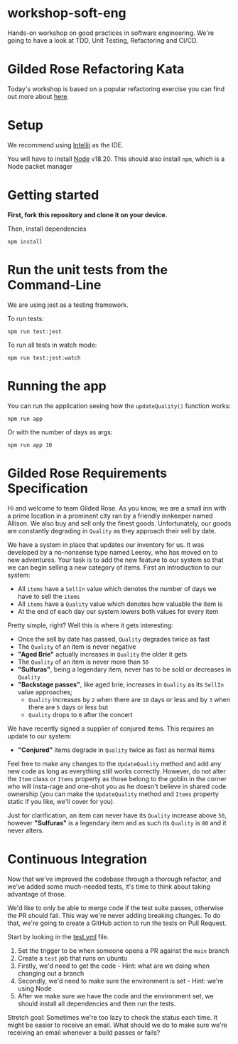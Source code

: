 # workshop-soft-eng

Hands-on workshop on good practices in software engineering. We're going to have a look at TDD, Unit Testing, Refactoring
and CI/CD.

# Gilded Rose Refactoring Kata

Today's workshop is based on a popular refactoring exercise you can find out more about [here](https://github.com/emilybache/GildedRose-Refactoring-Kata/tree/main).  

# Setup

We recommend using [Intellij](https://www.jetbrains.com/idea/download/) as the IDE.

You will have to install [Node](https://nodejs.org/en/download/package-manager) v18.20. This should also install `npm`,
which is a Node packet manager

# Getting started 

**First, fork this repository and clone it on your device.**

Then, install dependencies

```npm install```

# Run the unit tests from the Command-Line

We are using jest as a testing framework.

To run tests:

```npm run test:jest```

To run all tests in watch mode:

```npm run test:jest:watch```

# Running the app

You can run the application seeing how the `updateQuality()` function works:

```npm run app```

Or with the number of days as args:

```npm run app 10```

# Gilded Rose Requirements Specification

Hi and welcome to team Gilded Rose. As you know, we are a small inn with a prime location in a
prominent city ran by a friendly innkeeper named Allison. We also buy and sell only the finest goods.
Unfortunately, our goods are constantly degrading in `Quality` as they approach their sell by date.

We have a system in place that updates our inventory for us. It was developed by a no-nonsense type named
Leeroy, who has moved on to new adventures. Your task is to add the new feature to our system so that
we can begin selling a new category of items. First an introduction to our system:

- All `items` have a `SellIn` value which denotes the number of days we have to sell the `items`
- All `items` have a `Quality` value which denotes how valuable the item is
- At the end of each day our system lowers both values for every item

Pretty simple, right? Well this is where it gets interesting:

- Once the sell by date has passed, `Quality` degrades twice as fast
- The `Quality` of an item is never negative
- __"Aged Brie"__ actually increases in `Quality` the older it gets
- The `Quality` of an item is never more than `50`
- __"Sulfuras"__, being a legendary item, never has to be sold or decreases in `Quality`
- __"Backstage passes"__, like aged brie, increases in `Quality` as its `SellIn` value approaches;
  - `Quality` increases by `2` when there are `10` days or less and by `3` when there are `5` days or less but
  - `Quality` drops to `0` after the concert

We have recently signed a supplier of conjured items. This requires an update to our system:

- __"Conjured"__ items degrade in `Quality` twice as fast as normal items

Feel free to make any changes to the `UpdateQuality` method and add any new code as long as everything
still works correctly. However, do not alter the `Item` class or `Items` property as those belong to the
goblin in the corner who will insta-rage and one-shot you as he doesn't believe in shared code
ownership (you can make the `UpdateQuality` method and `Items` property static if you like, we'll cover
for you).

Just for clarification, an item can never have its `Quality` increase above `50`, however __"Sulfuras"__ is a
legendary item and as such its `Quality` is `80` and it never alters.

# Continuous Integration

Now that we've improved the codebase through a thorough refactor, and we've added some much-needed tests, it's time 
to think about taking advantage of those.

We'd like to only be able to merge code if the test suite passes, otherwise the PR should fail. This way we're never adding
breaking changes. To do that, we're going to create a GitHub action to run the tests on Pull Request.

Start by looking in the [test.yml](.github/workflows/tests.yml) file.

1. Set the trigger to be when someone opens a PR against the `main` branch
2. Create a `test` job that runs on ubuntu
3. Firstly, we'd need to get the code - Hint: what are we doing when changing out a branch
4. Secondly, we'd need to make sure the environment is set - Hint: we're using Node
5. After we make sure we have the code and the environment set, we should install all dependencies and then run the tests.


Stretch goal: Sometimes we're too lazy to check the status each time. It might be easier to receive an email. What should 
we do to make sure we're receiving an email whenever a build passes or fails?
